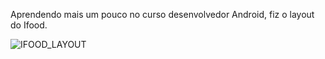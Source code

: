 Aprendendo mais um pouco no curso desenvolvedor Android, fiz o layout do Ifood.

![IFOOD_LAYOUT](https://github.com/araujofran/LayoutIfood/assets/110460979/80df4fc3-a599-4cff-9c03-e57006d2c1cf)


